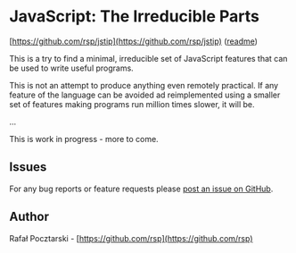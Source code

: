 JavaScript: The Irreducible Parts
=================================

[https://github.com/rsp/jstip](https://github.com/rsp/jstip)
([readme](https://github.com/rsp/jstip#readme))

This is a try to find a minimal, irreducible set of JavaScript features
that can be used to write useful programs.

This is not an attempt to produce anything even remotely practical.
If any feature of the language can be avoided ad reimplemented using a smaller
set of features making programs run million times slower, it will be.

...

This is work in progress - more to come.

Issues
------
For any bug reports or feature requests please
[post an issue on GitHub](https://github.com/rsp/node-mijs/issues).

Author
------
Rafał Pocztarski - [https://github.com/rsp](https://github.com/rsp)
